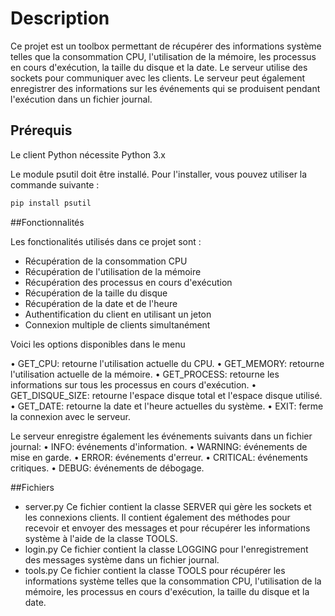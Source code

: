 # Description

Ce projet est un toolbox permettant de récupérer des informations système telles que la consommation CPU, l'utilisation de la mémoire, les processus en cours d'exécution, la taille du disque et la date. Le serveur utilise des sockets pour communiquer avec les clients.
Le serveur peut également enregistrer des informations sur les événements qui se produisent pendant l'exécution dans un fichier journal.

## Prérequis

Le client Python nécessite Python 3.x 

Le module psutil doit être installé. Pour l'installer, vous pouvez utiliser la commande suivante : 

```bash
pip install psutil
```
##Fonctionnalités

Les fonctionalités utilisés dans ce projet sont :

- Récupération de la consommation CPU
- Récupération de l'utilisation de la mémoire
- Récupération des processus en cours d'exécution
- Récupération de la taille du disque
- Récupération de la date et de l'heure
- Authentification du client en utilisant un jeton
- Connexion multiple de clients simultanément

Voici les options disponibles dans le menu 

•	GET_CPU: retourne l'utilisation actuelle du CPU.
•	GET_MEMORY: retourne l'utilisation actuelle de la mémoire.
•	GET_PROCESS: retourne les informations sur tous les processus en cours d'exécution.
•	GET_DISQUE_SIZE: retourne l'espace disque total et l'espace disque utilisé.
•	GET_DATE: retourne la date et l'heure actuelles du système.
•	EXIT: ferme la connexion avec le serveur.

Le serveur enregistre également les événements suivants dans un fichier journal:
•	INFO: événements d'information.
•	WARNING: événements de mise en garde.
•	ERROR: événements d'erreur.
•	CRITICAL: événements critiques.
•	DEBUG: événements de débogage.

##Fichiers
- server.py
Ce fichier contient la classe SERVER qui gère les sockets et les connexions clients. Il contient également des méthodes pour recevoir et envoyer des messages et pour récupérer les informations système à l'aide de la classe TOOLS.
- login.py
Ce fichier contient la classe LOGGING pour l'enregistrement des messages système dans un fichier journal.
- tools.py
Ce fichier contient la classe TOOLS pour récupérer les informations système telles que la consommation CPU, l'utilisation de la mémoire, les processus en cours d'exécution, la taille du disque et la date.




